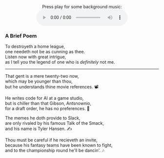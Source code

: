 <div align="center">
  Press play for some background music:
  <audio
    controls id="myaudio"
    src="https://static1.squarespace.com/static/59dcec2112abd985b7417cbd/t/5ee8a7ef7507a723fc30e3b6/1592305677949/Tavern+Loop+One+-+320bit.mp3/original/Tavern+Loop+One+-+320bit.mp3">
    This browser does not support the audio element that should be here for some DOPE music. Do better, 'ducers! 
  </audio>
</div>

### A Brief Poem

To destroyeth a home league, <br>
one needeth not be as cunning as thee. <br>
Listen now with great intrigue, <br>
as I tell you the legend of one who is _definitely_ not me.

--- 

That gent is a mere twenty-two now, <br>
which may be younger than thou, <br>
but he understands thine movie references. &#128253;


He writes code for AI at a game studio, <br>
but is chiller than that Gibson, Antsnownio, <br>
for a draft order, he has no preferences. &#127847;

The memes he doth provide to Slack, <br>
are only rivaled by his famous Talk of the Smack, <br>
and his name is Tyler Hansen. &#9997;

Thou must be careful if he recieveth an invite, <br>
because his fantasy teams have been known to fight, <br>
and to the championship round he'll be dancin'. &#127926;
